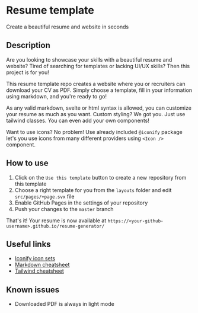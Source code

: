 # Resume template

Create a beautiful resume and website in seconds

## Description

Are you looking to showcase your skills with a beautiful resume and website? Tired of searching for templates or lacking UI/UX skills? Then this project is for you!

This resume template repo creates a website where you or recruiters can download your CV as PDF. Simply choose a template, fill in your information using markdown, and you're ready to go!

As any valid markdown, svelte or html syntax is allowed, you can customize your resume as much as you want. Custom styling? We got you. Just use tailwind classes. You can even add your own components!

Want to use icons? No problem! Use already included `@iconify` package let's you use icons from many different providers using `<Icon />` component.

## How to use

1. Click on the `Use this template` button to create a new repository from this template
2. Choose a right template for you from the `layouts` folder and edit `src/pages/+page.svx` file
3. Enable GitHub Pages in the settings of your repository
4. Push your changes to the `master` branch

That's it! Your resume is now available at `https://<your-github-username>.github.io/resume-generator/`

## Useful links

- [Iconify icon sets](https://icon-sets.iconify.design/)
- [Markdown cheatsheet](https://dev.to/imluka/the-only-markdown-cheatsheet-you-will-ever-need-ccg)
- [Tailwind cheatsheet](https://nerdcave.com/tailwind-cheat-sheet)

## Known issues

- Downloaded PDF is always in light mode
  